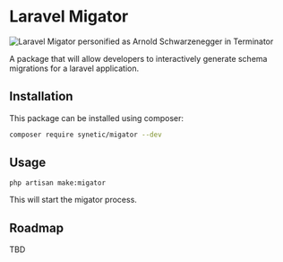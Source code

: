 # Laravel Migator

![Laravel Migator personified as Arnold Schwarzenegger in Terminator](https://media.giphy.com/media/3oEjHSNWEQN0DbSULu/giphy.gif "The Migator will be back!")

A package that will allow developers to interactively generate schema migrations for a laravel application.

## Installation

This package can be installed using composer:

```bash
composer require synetic/migator --dev
```

## Usage

`php artisan make:migator`

This will start the migator process.

## Roadmap

TBD